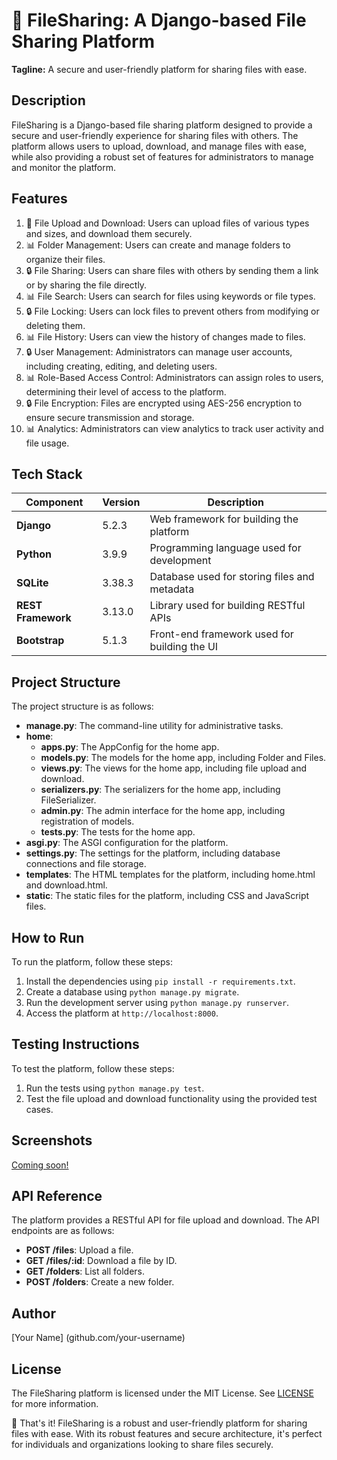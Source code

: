 🚀 FileSharing: A Django-based File Sharing Platform
=====================================================

**Tagline:** A secure and user-friendly platform for sharing files with ease.

Description
-----------

FileSharing is a Django-based file sharing platform designed to provide a secure and user-friendly experience for sharing files with others. The platform allows users to upload, download, and manage files with ease, while also providing a robust set of features for administrators to manage and monitor the platform.

**Features**
------------

1. 📁 File Upload and Download: Users can upload files of various types and sizes, and download them securely.
2. 📊 Folder Management: Users can create and manage folders to organize their files.
3. 🔒 File Sharing: Users can share files with others by sending them a link or by sharing the file directly.
4. 📊 File Search: Users can search for files using keywords or file types.
5. 🔒 File Locking: Users can lock files to prevent others from modifying or deleting them.
6. 📊 File History: Users can view the history of changes made to files.
7. 🔒 User Management: Administrators can manage user accounts, including creating, editing, and deleting users.
8. 📊 Role-Based Access Control: Administrators can assign roles to users, determining their level of access to the platform.
9. 🔒 File Encryption: Files are encrypted using AES-256 encryption to ensure secure transmission and storage.
10. 📊 Analytics: Administrators can view analytics to track user activity and file usage.

Tech Stack
------------

| **Component** | **Version** | **Description** |
| --- | --- | --- |
| **Django** | 5.2.3 | Web framework for building the platform |
| **Python** | 3.9.9 | Programming language used for development |
| **SQLite** | 3.38.3 | Database used for storing files and metadata |
| **REST Framework** | 3.13.0 | Library used for building RESTful APIs |
| **Bootstrap** | 5.1.3 | Front-end framework used for building the UI |

Project Structure
----------------

The project structure is as follows:

* **manage.py**: The command-line utility for administrative tasks.
* **home**:
	+ **apps.py**: The AppConfig for the home app.
	+ **models.py**: The models for the home app, including Folder and Files.
	+ **views.py**: The views for the home app, including file upload and download.
	+ **serializers.py**: The serializers for the home app, including FileSerializer.
	+ **admin.py**: The admin interface for the home app, including registration of models.
	+ **tests.py**: The tests for the home app.
* **asgi.py**: The ASGI configuration for the platform.
* **settings.py**: The settings for the platform, including database connections and file storage.
* **templates**: The HTML templates for the platform, including home.html and download.html.
* **static**: The static files for the platform, including CSS and JavaScript files.

How to Run
------------

To run the platform, follow these steps:

1. Install the dependencies using `pip install -r requirements.txt`.
2. Create a database using `python manage.py migrate`.
3. Run the development server using `python manage.py runserver`.
4. Access the platform at `http://localhost:8000`.

Testing Instructions
-------------------

To test the platform, follow these steps:

1. Run the tests using `python manage.py test`.
2. Test the file upload and download functionality using the provided test cases.

Screenshots
------------

[Coming soon!](https://example.com/screenshots)

API Reference
--------------

The platform provides a RESTful API for file upload and download. The API endpoints are as follows:

* **POST /files**: Upload a file.
* **GET /files/:id**: Download a file by ID.
* **GET /folders**: List all folders.
* **POST /folders**: Create a new folder.

Author
------

[Your Name] (github.com/your-username)

License
-------

The FileSharing platform is licensed under the MIT License. See [LICENSE](LICENSE) for more information.

🎉 That's it! FileSharing is a robust and user-friendly platform for sharing files with ease. With its robust features and secure architecture, it's perfect for individuals and organizations looking to share files securely.
